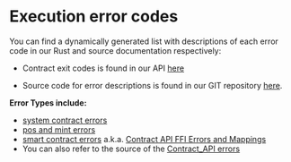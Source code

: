 # Execution error codes

You can find a dynamically generated list with descriptions of each error code in our Rust and source documentation respectively:

- Contract exit codes is found in our API [here](https://docs.rs/casperlabs-types/latest/casperlabs_types/enum.ApiError.html#mappings)

- Source code for error descriptions is found in our GIT repository [here](https://docs.rs/casperlabs-contract-ffi/0.22.0/src/casperlabs_contract_ffi/contract_api/error.rs.html#56-138).

**Error Types include:**

- [system contract errors](https://github.com/CasperLabs/CasperLabs/tree/dev/execution-engine/types/src/system_contract_errors)
- [pos and mint errors](https://github.com/CasperLabs/CasperLabs/blob/dev/execution-engine/types/src/api_error.rs)
- [smart contract errors](https://docs.rs/casperlabs-contract-ffi/0.22.0/casperlabs_contract_ffi/contract_api/enum.Error.html) a.k.a. [Contract API FFI Errors and Mappings](https://docs.rs/casperlabs-types/latest/casperlabs_types/enum.ApiError.html#mappings)
- You can also refer to the source of the [Contract_API errors](https://docs.rs/casperlabs-contract-ffi/0.22.0/src/casperlabs_contract_ffi/contract_api/error.rs.html#56-138)



